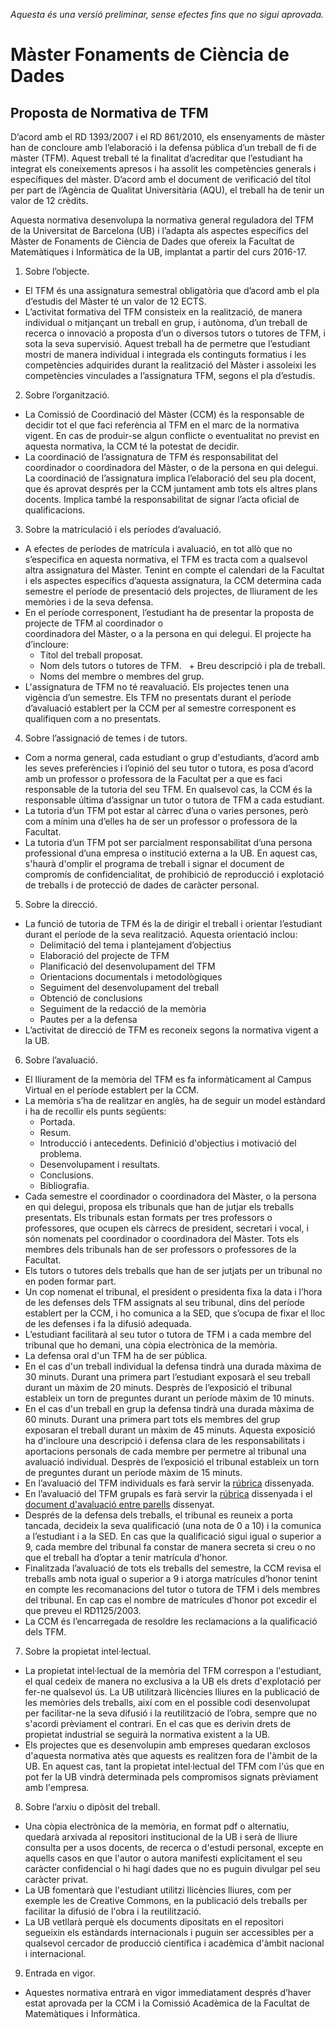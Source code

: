 
  *Aquesta és una versió preliminar, sense efectes fins que no sigui aprovada.*


# Màster Fonaments de Ciència de Dades
## Proposta de Normativa de TFM

D’acord amb el RD 1393/2007 i el RD 861/2010, els ensenyaments de màster han de concloure amb l’elaboració i la defensa pública 
d’un treball de fi de màster (TFM). Aquest treball té la finalitat d’acreditar que l’estudiant ha integrat els coneixements apresos 
i ha assolit les competències generals i específiques del màster. D’acord amb el document de verificació del títol per part de 
l’Agència de Qualitat Universitària (AQU), el treball ha de tenir un valor de 12 crèdits.

Aquesta normativa desenvolupa la normativa general reguladora del TFM de la Universitat de Barcelona (UB) i l’adapta als aspectes 
específics del Màster de Fonaments de Ciència de Dades  que ofereix la Facultat de Matemàtiques i Informàtica de la UB, implantat 
a partir del curs 2016-17.

1. Sobre l’objecte. 
  + El TFM és una assignatura semestral obligatòria que d’acord amb el pla d’estudis del Màster té un valor de 12 ECTS. 
  + L’activitat formativa del TFM consisteix en la realització, de manera individual o mitjançant un treball en grup, i autònoma, 
  d’un treball de recerca o innovació a proposta d’un o diversos tutors o tutores de TFM, i sota la seva supervisió. Aquest treball ha
  de permetre que l’estudiant mostri de manera individual i integrada els continguts formatius i les competències adquirides durant la 
  realització del Màster i assoleixi les competències vinculades a l’assignatura TFM, segons el pla d’estudis.

2. Sobre l’organització.
  + La Comissió de Coordinació del Màster (CCM) és la responsable de decidir tot el que faci referència al TFM en el marc de 
  la normativa vigent. En cas de produir-se algun conflicte o eventualitat no previst en aquesta normativa, la CCM té la 
  potestat de decidir.
  + La coordinació de l’assignatura de TFM és responsabilitat del coordinador o coordinadora del Màster, o de la persona en qui delegui.
  La coordinació de l’assignatura implica l’elaboració del seu pla docent, que és aprovat després per la CCM juntament amb tots els
  altres plans docents. Implica també la responsabilitat de signar l’acta oficial de qualificacions.

3. Sobre la matriculació i els períodes d’avaluació.
  + A efectes de períodes de matrícula i avaluació, en tot allò que no s’especifica en aquesta normativa, el TFM es tracta com a 
  qualsevol altra assignatura del Màster. Tenint en compte el calendari de la Facultat i els aspectes específics d’aquesta assignatura, 
  la CCM determina cada semestre el període de presentació dels projectes, de lliurament de les memòries i de la seva defensa.
  + En el període corresponent, l’estudiant ha de presentar la proposta de projecte de TFM al coordinador o   
  coordinadora del Màster, o a la persona en qui delegui. El projecte ha d’incloure:
    + Títol del treball proposat.
    + Nom dels tutors o tutores de TFM.
    + Breu descripció i pla de treball.
    + Noms del membre o membres del grup.
  + L'assignatura de TFM no té reavaluació. Els projectes tenen una vigència d’un semestre. Els TFM no presentats durant el període  d’avaluació establert per la CCM per al semestre corresponent es qualifiquen com a no presentats.

4. Sobre l’assignació de temes i de tutors.
  + Com a norma general, cada estudiant o grup d'estudiants, d’acord amb les seves preferències i l’opinió del seu tutor o tutora, es posa d’acord amb un professor o professora de la Facultat per a que es faci responsable de la tutoria del seu TFM. En qualsevol cas, la CCM és la responsable última d’assignar un tutor o tutora de TFM a cada estudiant.
  + La tutoria d’un TFM pot estar al càrrec d’una o varies persones, però com a mínim una d’elles ha de ser un professor o professora de 
  la Facultat.
  + La tutoria d’un TFM pot ser parcialment responsabilitat d’una persona professional d’una empresa o institució externa a la UB. En 
  aquest cas, s'haurà d'omplir el programa de treball i signar el document de compromís de confidencialitat, de prohibició de
  reproducció i explotació de treballs i de protecció de dades de caràcter personal.

5. Sobre la direcció.
  + La funció de tutoria de TFM és la de dirigir el treball i orientar l’estudiant durant el període de la seva realització. Aquesta 
  orientació inclou:
      + Delimitació del tema i plantejament d’objectius
      + Elaboració del projecte de TFM
      + Planificació del desenvolupament del TFM
      + Orientacions documentals i metodològiques
      + Seguiment del desenvolupament del treball
      + Obtenció de conclusions
      + Seguiment de la redacció de la memòria
      + Pautes per a la defensa
  + L’activitat de direcció de TFM es reconeix segons la normativa vigent a la UB.
  
6. Sobre l’avaluació.
  + El lliurament de la memòria del TFM es fa informàticament al Campus Virtual en el període establert per la CCM.
  + La memòria s’ha de realitzar en anglès, ha de seguir un model estàndard i ha de recollir els punts següents:
      + Portada.
      + Resum.
      + Introducció i antecedents. Definició d'objectius i motivació del problema.
      + Desenvolupament i resultats.
      + Conclusions.
      + Bibliografia.
  + Cada semestre el coordinador o coordinadora del Màster, o  la persona en   qui delegui, proposa els tribunals que han de jutjar els treballs presentats. Els tribunals estan formats per tres professors o   professores, que ocupen els càrrecs de president, secretari i vocal, i són nomenats pel coordinador o coordinadora del Màster. Tots   els membres dels tribunals han de ser professors o professores de la Facultat.
  + Els tutors o tutores dels treballs que han de ser jutjats per un tribunal no en poden formar part. 
  + Un cop nomenat el tribunal, el president o presidenta fixa la data i l’hora de les defenses dels TFM assignats al seu tribunal, dins 
  del període establert per la CCM, i ho comunica a la SED, que s’ocupa de fixar el lloc de les defenses i fa la difusió adequada.
  + L’estudiant facilitarà al seu tutor o tutora de TFM i a cada membre del tribunal que ho demani, una còpia electrònica de la memòria.
  + La defensa oral d'un TFM ha de ser pública. 
  + En el cas d'un treball individual la defensa tindrà una durada màxima de 30 minuts. Durant una primera part l’estudiant exposarà el 
  seu treball durant un màxim de 20 minuts. Desprès de l’exposició el tribunal estableix un torn de preguntes durant un període màxim de 
  10 minuts.
  + En el cas d'un treball en grup la defensa tindrà una durada màxima de 60 minuts. Durant una primera part tots els membres del grup 
  exposaran el treball durant un màxim de 45 minuts. Aquesta exposició ha d'incloure una descripció i defensa clara de les 
  responsabilitats i aportacions personals de cada membre per permetre al tribunal una avaluació individual. 
  Desprès de l’exposició el tribunal estableix un torn de preguntes durant un període màxim de 15 minuts.
  + En l’avaluació del TFM individuals es farà servir la [rúbrica](https://docs.google.com/spreadsheets/d/1g9foCpIxRSuA414hjeqWZNniJl_QC81W2x0P44_kngw/edit?usp=sharing) dissenyada. 
  + En l’avaluació del TFM grupals es farà servir la [rúbrica](https://docs.google.com/spreadsheets/d/1g9foCpIxRSuA414hjeqWZNniJl_QC81W2x0P44_kngw/edit?usp=sharing) dissenyada i el [document d'avaluació entre parells](https://docs.google.com/document/d/1iYwW6xOXSaQ9ApzYHpk-GdLONF9VGV17rOod2ifFkQs/edit?usp=sharing) dissenyat. 
  + Després de la defensa dels treballs, el tribunal es reuneix a porta tancada, decideix la seva qualificació (una nota de 0 a 10) i la 
  comunica a l’estudiant i a la SED. En cas que la qualificació sigui igual o superior a 9, cada membre del tribunal fa constar de 
  manera secreta si creu o no que el treball ha d’optar a tenir matrícula d’honor.
  + Finalitzada l’avaluació de tots els treballs del semestre, la CCM revisa el treballs amb nota igual o superior a 9 i atorga 
  matrícules d’honor tenint en compte les recomanacions del tutor o tutora de TFM i dels membres del tribunal. En cap cas el nombre de 
  matrícules d’honor pot excedir el que preveu el RD1125/2003.
  + La CCM és l’encarregada de resoldre les reclamacions a la qualificació dels TFM.
  
7. Sobre la propietat intel·lectual.
  + La propietat intel·lectual de la memòria del TFM correspon a l'estudiant, el qual cedeix de manera no exclusiva a la UB els drets 
  d'explotació per fer-ne qualsevol ús. La UB utilitzarà llicències lliures en la publicació de les memòries dels treballs, així com en 
  el possible codi desenvolupat per facilitar-ne la seva difusió i la reutilització de l’obra, sempre que no s'acordi prèviament el 
  contrari. En el cas que es derivin drets de propietat industrial se seguirà la normativa existent a la UB.
  + Els projectes que es desenvolupin amb empreses quedaran exclosos d'aquesta normativa atès que aquests es realitzen fora de l'àmbit 
  de la UB. En aquest cas, tant la propietat intel·lectual del TFM com l'ús que en pot fer la UB vindrà determinada pels compromisos
  signats prèviament amb l'empresa.
  
8. Sobre l’arxiu o dipòsit del treball.
  + Una còpia electrònica de la memòria, en format pdf o alternatiu, quedarà arxivada al repositori institucional de la UB i serà de 
  lliure consulta per a usos docents, de recerca o d'estudi personal, excepte en aquells casos en que l'autor o autora manifesti 
  explícitament el seu caràcter confidencial o hi hagi dades que no es puguin divulgar pel seu caràcter privat.
  + La UB fomentarà que l'estudiant utilitzi llicències lliures, com per exemple les de Creative Commons, en la publicació dels treballs 
  per facilitar la difusió de l'obra i la reutilització.
  + La UB vetllarà perquè els documents dipositats en el repositori segueixin els estàndards internacionals i puguin ser accessibles per 
  a qualsevol cercador de producció científica i acadèmica d'àmbit nacional i internacional.

9. Entrada en vigor.
  + Aquestes normativa entrarà en vigor immediatament després d’haver estat aprovada per la CCM i la Comissió Acadèmica de la Facultat
  de Matemàtiques i Informàtica.



